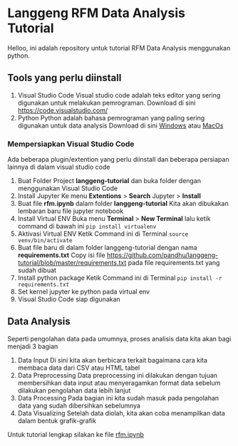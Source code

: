 
# Langgeng RFM Data Analysis Tutorial

  

Helloo, ini adalah repository untuk tutorial RFM Data Analysis menggunakan python.

  

## Tools yang perlu diinstall
1. Visual Studio Code 
	Visual studio code adalah teks editor yang sering digunakan untuk melakukan pemrograman.
	Download di sini https://code.visualstudio.com/
2. Python
	Python adalah bahasa pemrograman yang paling sering digunakan untuk data analysis
	Download di sini [Windows](https://www.python.org/ftp/python/3.11.0/python-3.11.0-amd64.exe) atau [MacOs](https://www.python.org/ftp/python/3.11.0/python-3.11.0-macos11.pkg)

### Mempersiapkan Visual Studio Code
Ada beberapa plugin/extention yang perlu diinstall dan beberapa persiapan lainnya di dalam visual studio code

1. Buat Folder Project **langgeng-tutorial** dan buka folder dengan menggunakan Visual Studio Code
2. Install Jupyter
	Ke menu **Extentions** > **Search** Jupyter > **Install**
3. Buat file **rfm.ipynb** dalam folder **langgeng-tutorial**
	Kita akan dibukakan lembaran baru file jupyter notebook
4. Install Virtual ENV
	Buka menu **Terminal** > **New Terminal** 
	lalu ketik command di bawah ini
	 ``pip install virtualenv``
5. Aktivasi Virtual ENV
	Ketik Command ini di Terminal
	``source venv/bin/activate``
6. Buat file baru di dalam folder langgeng-tutorial dengan nama **requirements.txt**
	Copy isi file https://github.com/pandhu/langgeng-tutorial/blob/master/requirements.txt pada file requirements.txt yang sudah dibuat
7. Install python package
	Ketik Command ini di Terminal
	``pip install -r requirements.txt``
8. Set kernel jupyter ke python pada virtual env
9. Visual Studio Code siap digunakan

## Data Analysis
Seperti pengolahan data pada umumnya, proses analisis data kita akan bagi menjadi 3 bagian

1. Data Input
	Di sini kita akan berbicara terkait bagaimana cara kita membaca data dari CSV atau HTML tabel
2. Data Preprocessing
	Data preprocessing ini dilakukan dengan tujuan membersihkan data input atau menyeragamkan format data sebelum dilakukan pengolahan data lebih lanjut
3. Data Processing
	Pada bagian ini kita sudah masuk pada pengolahan data yang sudah dibersihkan sebelumnya
4. Data Visualizing
	Setelah data diolah, kita akan coba menampilkan data dalam bentuk grafik-grafik

Untuk tutorial lengkap silakan ke file [rfm.ipynb](https://github.com/pandhu/langgeng-tutorial/blob/master/rfm.ipynb)
